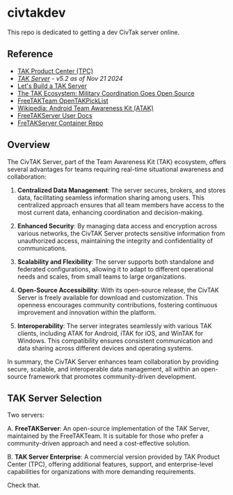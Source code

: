 # civtakdev

This repo is dedicated to getting a dev CivTak server online.

## Reference

* [TAK Product Center (TPC)](https://tak.gov)
* [*TAK Server*](https://tak.gov/products/tak-server) - *v5.2 as of Nov 21 2024*
* [Let's Build a TAK Server](https://mytecknet.com/lets-build-a-tak-server/)
* [The TAK Ecosystem: Military Coordination Goes Open Source](https://hackaday.com/2022/09/08/the-tak-ecosystem-military-coordination-goes-open-source/)
* [FreeTAKTeam OpenTAKPickList](https://github.com/FreeTAKTeam/openTAKpickList)
* [Wikipedia: Android Team Awareness Kit (ATAK)](https://en.wikipedia.org/wiki/Android_Team_Awareness_Kit)
* [FreeTAKServer User Docs](https://freetakteam.github.io/FreeTAKServer-User-Docs/)
* [FreTAKServer Container Repo](https://github.com/orgs/FreeTAKTeam/packages)

## Overview

The CivTAK Server, part of the Team Awareness Kit (TAK) ecosystem, offers several advantages for teams requiring real-time situational awareness and collaboration:

1. **Centralized Data Management**: The server secures, brokers, and stores data, facilitating seamless information sharing among users. This centralized approach ensures that all team members have access to the most current data, enhancing coordination and decision-making.

2. **Enhanced Security**: By managing data access and encryption across various networks, the CivTAK Server protects sensitive information from unauthorized access, maintaining the integrity and confidentiality of communications.

3. **Scalability and Flexibility**: The server supports both standalone and federated configurations, allowing it to adapt to different operational needs and scales, from small teams to large organizations.

4. **Open-Source Accessibility**: With its open-source release, the CivTAK Server is freely available for download and customization. This openness encourages community contributions, fostering continuous improvement and innovation within the platform.

5. **Interoperability**: The server integrates seamlessly with various TAK clients, including ATAK for Android, iTAK for iOS, and WinTAK for Windows. This compatibility ensures consistent communication and data sharing across different devices and operating systems.

In summary, the CivTAK Server enhances team collaboration by providing secure, scalable, and interoperable data management, all within an open-source framework that promotes community-driven development.

## TAK Server Selection

Two servers:

A. **FreeTAKServer**: An open-source implementation of the TAK Server, maintained by the FreeTAKTeam. It is suitable for those who prefer a community-driven approach and need a cost-effective solution.

B. **TAK Server Enterprise**: A commercial version provided by TAK Product Center (TPC), offering additional features, support, and enterprise-level capabilities for organizations with more demanding requirements.

Check that.



